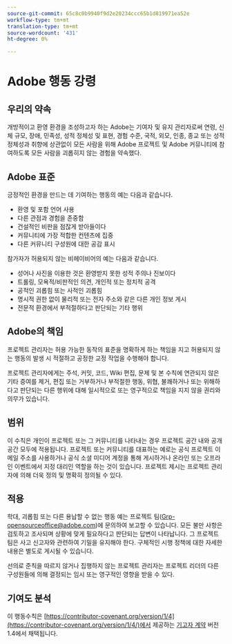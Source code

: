 ```yaml
---
source-git-commit: 65c8c0b9940f9d2e20234ccc65b1d819971ea52e
workflow-type: tm+mt
translation-type: tm+mt
source-wordcount: '431'
ht-degree: 0%

---
```

# Adobe 행동 강령

## 우리의 약속

개방적이고 환영 환경을 조성하고자 하는 Adobe는 기여자 및 유지 관리자로써 연령, 신체 규모, 장애, 민족성, 성적 정체성 및 표현, 경험 수준, 국적, 외모, 인종, 종교 또는 성적 정체성과 취향에 상관없이 모든 사람을 위해 Adobe 프로젝트 및 Adobe 커뮤니티에 참여하도록 모든 사람을 괴롭히지 않는 경험을 약속했다.

## Adobe 표준

긍정적인 환경을 만드는 데 기여하는 행동의 예는 다음과 같습니다.

* 환영 및 포함 언어 사용
* 다른 관점과 경험을 존중함
* 건설적인 비판을 점잖게 받아들이다
* 커뮤니티에 가장 적합한 컨텐츠에 집중
* 다른 커뮤니티 구성원에 대한 공감 표시

참가자가 허용되지 않는 비헤이비어의 예는 다음과 같습니다.

* 성어나 사진을 이용한 것은 환영받지 못한 성적 주의나 진보이다
* 트롤링, 모욕적/비판적인 의견, 개인적 또는 정치적 공격
* 공적인 괴롭힘 또는 사적인 괴롭힘
* 명시적 권한 없이 물리적 또는 전자 주소와 같은 다른 개인 정보 게시
* 전문적 환경에서 부적절하다고 판단되는 기타 행위

## Adobe의 책임

프로젝트 관리자는 허용 가능한 동작의 표준을 명확하게 하는 책임을 지고 허용되지 않는 행동의 발생 시 적절하고 공정한 교정 작업을 수행해야 합니다.

프로젝트 관리자에게는 주석, 커밋, 코드, Wiki 편집, 문제 및 본 수칙에 연관되지 않은 기타 증여를 제거, 편집 또는 거부하거나 부적절한 행동, 위협, 불쾌하거나 또는 위해하다고 판단되는 다른 행위에 대해 일시적으로 또는 영구적으로 책임을 지지 않을 권리와 의무가 있습니다.

## 범위

이 수칙은 개인이 프로젝트 또는 그 커뮤니티를 나타내는 경우 프로젝트 공간 내와 공개 공간 모두에 적용됩니다. 프로젝트 또는 커뮤니티를 대표하는 예로는 공식 프로젝트 이메일 주소를 사용하거나 공식 소셜 미디어 계정을 통해 게시하거나 온라인 또는 오프라인 이벤트에서 지정 대리인 역할을 하는 것이 있습니다. 프로젝트 제시는 프로젝트 관리자에 의해 더욱 정의 및 명확히 정의될 수 있다.

## 적용

학대, 괴롭힘 또는 다른 용납할 수 없는 행동 예는 프로젝트 팀(Grp-opensourceoffice@adobe.com)에 문의하여 보고할 수 있습니다. 모든 불만 사항은 검토하고 조사되며 상황에 맞게 필요하다고 판단되는 답변이 나타납니다. 그 프로젝트 팀은 사고 신고자와 관련하여 기밀을 유지해야 한다. 구체적인 시행 정책에 대한 자세한 내용은 별도로 게시될 수 있습니다.

선의로 준칙을 따르지 않거나 집행하지 않는 프로젝트 관리자는 프로젝트 리더의 다른 구성원들에 의해 결정되는 임시 또는 영구적인 영향을 받을 수 있다.

## 기여도 분석

이 행동수칙은 [https://contributor-covenant.org/version/1/4](https://contributor-covenant.org/version/1/4/)에서 제공하는 [기고자 계약](https://contributor-covenant.org) 버전 1.4에서 채택됩니다.
